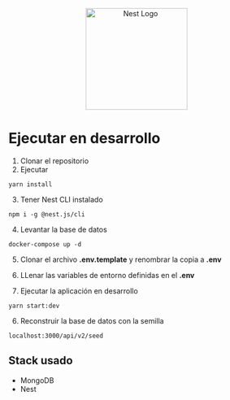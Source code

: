 <p align="center">
  <a href="http://nestjs.com/" target="blank"><img src="https://nestjs.com/img/logo-small.svg" width="200" alt="Nest Logo" /></a>
</p>

# Ejecutar en desarrollo

1. Clonar el repositorio
2. Ejecutar 
```
yarn install
```
3. Tener Nest CLI instalado
```
npm i -g @nest.js/cli
```
4. Levantar la base de datos
```
docker-compose up -d
```

5. Clonar el archivo __.env.template__ y renombrar la copia a __.env__

6.  LLenar las variables de entorno definidas en el __.env__

7. Ejecutar la aplicación en desarrollo
```
yarn start:dev
```

6. Reconstruir la base de datos con la semilla
```
localhost:3000/api/v2/seed
```
## Stack usado
* MongoDB
* Nest